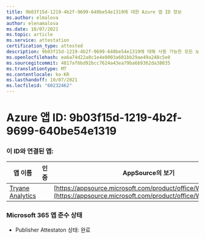 ```yaml
---
title: 9b03f15d-1219-4b2f-9699-640be54e1319에 대한 Azure 앱 ID 정보
ms.author: elmalova
author: elenamalova
ms.date: 10/07/2021
ms.topic: article
ms.service: attestation
certification_type: attested
description: 9b03f15d-1219-4b2f-9699-640be54e1319에 대해 사용 가능한 모든 보안 및 규정 준수 정보입니다.
ms.openlocfilehash: ea6a74d22a8c1e4e8003a601bb29ae49a248c5e0
ms.sourcegitcommit: 4817af6bd92bcc7624a43ea79ba6b9362da38035
ms.translationtype: MT
ms.contentlocale: ko-KR
ms.lasthandoff: 10/07/2021
ms.locfileid: "60232462"
---
```

# <a name="azure-app-id-9b03f15d-1219-4b2f-9699-640be54e1319"></a>Azure 앱 ID: 9b03f15d-1219-4b2f-9699-640be54e1319


### <a name="apps-associated-with-this-id"></a>이 ID와 연결된 앱:
| **앱 이름** | **인증** | **AppSource의 보기** |
|--------------|---------------|-----------------------|
| [Tryane Analytics](https://docs.microsoft.com/microsoft-365-app-certification/forward/WA200001827) |  | [https://appsource.microsoft.com/product/office/WA200001827](https://appsource.microsoft.com/product/office/WA200001827) |

### <a name="microsoft-365-app-compliance-status"></a>Microsoft 365 앱 준수 상태
- Publisher Attestaton 상태: 완료
